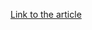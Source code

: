 [Link to the article](https://www.securonix.com/blog/analysis-of-phantomspike-attackers-leveraging-chm-files-to-run-custom-csharp-backdoors-likely-targeting-victims-associated-with-pakistan/)
